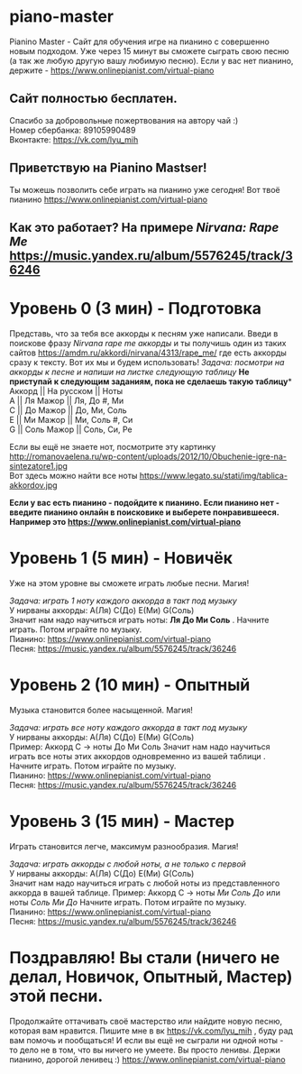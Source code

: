 # piano-master
Pianino Master - Сайт для обучения игре на пианино с совершенно новым подходом. Уже через 15 минут вы сможете сыграть свою песню (а так же любую другую вашу любимую песню).  Если у вас нет пианино, держите - https://www.onlinepianist.com/virtual-piano

## Сайт полностью бесплатен. 
Спасибо за добровольные пожертвования на автору чай  :)  
Номер сбербанка: 89105990489  
Вконтакте: https://vk.com/lyu_mih

## Приветствую на Pianino Mastser!
Ты можешь позволить себе играть на пианино уже сегодня! Вот твоё пианино https://www.onlinepianist.com/virtual-piano

## Как это работает? На примере *Nirvana: Rape Me* https://music.yandex.ru/album/5576245/track/36246
# Уровень 0 (3 мин) - Подготовка
Представь, что за тебя все аккорды к песням уже написали. 
Введи в поискове фразу *Nirvana rape me аккорды* и ты получишь один из таких сайтов https://amdm.ru/akkordi/nirvana/4313/rape_me/ где есть аккорды сразу к тексту. 
Вот их мы и будем использовать!
*Задача: посмотри на аккорды к песне и напиши на листке следующую таблицу*
**Не приступай к следующим заданиям, пока не сделаешь такую таблицу***   
Аккорд || На русском || Ноты    
A      || Ля Мажор   || Ля,   До #,   Ми    
C      || До Мажор   || До,   Ми,     Соль  
E      || Ми Мажор   || Ми,   Соль #, Си   
G      || Соль Мажор || Соль, Си,     Ре    
  
Если вы ещё не знаете нот, посмотрите эту картинку http://romanovaelena.ru/wp-content/uploads/2012/10/Obuchenie-igre-na-sintezatore1.jpg  
Вот здесь можно найти все ноты https://www.legato.su/stati/img/tablica-akkordov.jpg

**Если у вас есть пианино - подойдите к пианино. Если пианино нет - введите пианино онлайн в поисковике и выберете понравившееся. Например это https://www.onlinepianist.com/virtual-piano**

# Уровень 1 (5 мин) - Новичёк
Уже на этом уровне вы сможете играть любые песни.  Магия!

*Задача: играть 1 ноту каждого аккорда в такт под музыку*  
У нирваны аккорды: A(Ля) C(До) E(Ми) G(Соль)  
Значит нам надо научиться играть ноты: **Ля  До  Ми  Соль** . Начните играть. Потом играйте по музыку.  
Пианино: https://www.onlinepianist.com/virtual-piano  
Песня: https://music.yandex.ru/album/5576245/track/36246

# Уровень 2 (10 мин) - Опытный
Музыка становится более насыщенной. Магия!

*Задача: играть все ноту каждого аккорда в такт под музыку*  
У нирваны аккорды: A(Ля) C(До) E(Ми) G(Соль)  
Пример: Аккорд C -> ноты До Ми Соль
Значит нам надо научиться играть все ноты этих аккордов одновременно из вашей таблици . Начните играть. Потом играйте по музыку.  
Пианино: https://www.onlinepianist.com/virtual-piano  
Песня: https://music.yandex.ru/album/5576245/track/36246

# Уровень 3 (15 мин) - Мастер
Играть становится легче, максимум разнообразия.  Магия!

*Задача: играть аккорды с любой ноты, а не только с первой*  
У нирваны аккорды: A(Ля) C(До) E(Ми) G(Соль)  
Значит нам надо научиться играть с любой ноты из представленного аккорда в вашей таблице. 
Пример:  Аккорд C -> ноты *Ми Соль До* или ноты *Соль Ми До*
Начните играть. Потом играйте по музыку.  
Пианино: https://www.onlinepianist.com/virtual-piano  
Песня: https://music.yandex.ru/album/5576245/track/36246

# Поздравляю! Вы стали (ничего не делал, Новичок, Опытный, Мастер) этой песни. 
Продолжайте оттачивать своё мастерство или найдите новую песню, которая вам нравится. Пишите мне в вк https://vk.com/lyu_mih , буду рад вам помочь и пообщаться!
И если вы ещё не сыграли ни одной ноты - то дело не в том, что вы ничего не умеете. Вы просто ленивы. 
Держи пианино, дорогой ленивец :) https://www.onlinepianist.com/virtual-piano  

